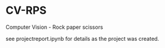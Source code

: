 # CV-RPS
Computer Vision - Rock paper scissors

see projectreport.ipynb for details as the project was created.